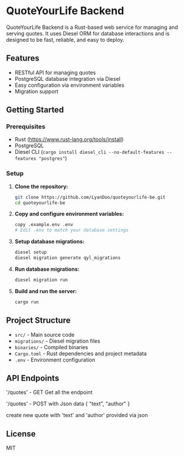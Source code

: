 # QuoteYourLife Backend

QuoteYourLife Backend is a Rust-based web service for managing and serving quotes. It uses Diesel ORM for database interactions and is designed to be fast, reliable, and easy to deploy.

## Features
- RESTful API for managing quotes
- PostgreSQL database integration via Diesel
- Easy configuration via environment variables
- Migration support

## Getting Started

### Prerequisites
- Rust (https://www.rust-lang.org/tools/install)
- PostgreSQL
- Diesel CLI (`cargo install diesel_cli --no-default-features --features "postgres"`)

### Setup
1. **Clone the repository:**
   ```sh
   git clone https://github.com/LyanDoo/quoteyourlife-be.git
   cd quoteyourlife-be
   ```
2. **Copy and configure environment variables:**
   ```sh
   copy .example.env .env
   # Edit .env to match your database settings
   ```
3. **Setup database migrations:**
   ```sh
   diesel setup
   diesel migration generate qyl_migrations
   ```
4. **Run database migrations:**
   ```sh
   diesel migration run
   ```
5. **Build and run the server:**
   ```sh
   cargo run
   ```

## Project Structure
- `src/` - Main source code
- `migrations/` - Diesel migration files
- `binaries/` - Compiled binaries
- `Cargo.toml` - Rust dependencies and project metadata
- `.env` - Environment configuration

## API Endpoints
'/quotes' - GET
Get all the endpoint

'/quotes' - POST with Json data
{
    "text",
    "author"
}

create new quote with 'text' and 'author' provided via json

## License
MIT
